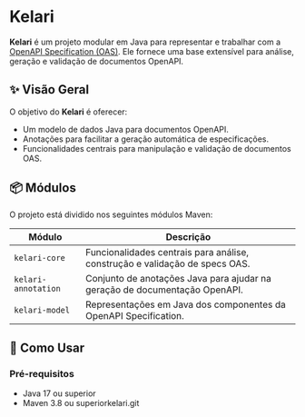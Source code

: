 # Kelari

**Kelari** é um projeto modular em Java para representar e trabalhar com a [OpenAPI Specification (OAS)](https://spec.openapis.org/). Ele fornece uma base extensível para análise, geração e validação de documentos OpenAPI.

## ✨ Visão Geral

O objetivo do **Kelari** é oferecer:

- Um modelo de dados Java para documentos OpenAPI.
- Anotações para facilitar a geração automática de especificações.
- Funcionalidades centrais para manipulação e validação de documentos OAS.

## 📦 Módulos

O projeto está dividido nos seguintes módulos Maven:


| Módulo             | Descrição                                                                      |
| ------------------- | -------------------------------------------------------------------------------- |
| `kelari-core`       | Funcionalidades centrais para análise, construção e validação de specs OAS. |
| `kelari-annotation` | Conjunto de anotações Java para ajudar na geração de documentação OpenAPI. |
| `kelari-model`      | Representações em Java dos componentes da OpenAPI Specification.               |

## 🚀 Como Usar

### Pré-requisitos

- Java 17 ou superior
- Maven 3.8 ou superiorkelari.git
